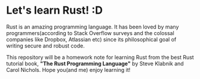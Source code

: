 # Let's learn Rust! :D

Rust is an amazing programming language. It has been loved by many programmers(according to Stack Overflow surveys and the colossal companies like Dropbox, Atlassian etc) since its philosophical goal of writing secure and robust code. 

This repository will be a homework note for learning Rust from the best Rust tutorial book, **"The Rust Programming Language"** by Steve Klabnik and Carol Nichols. Hope you(and me) enjoy learning it!
